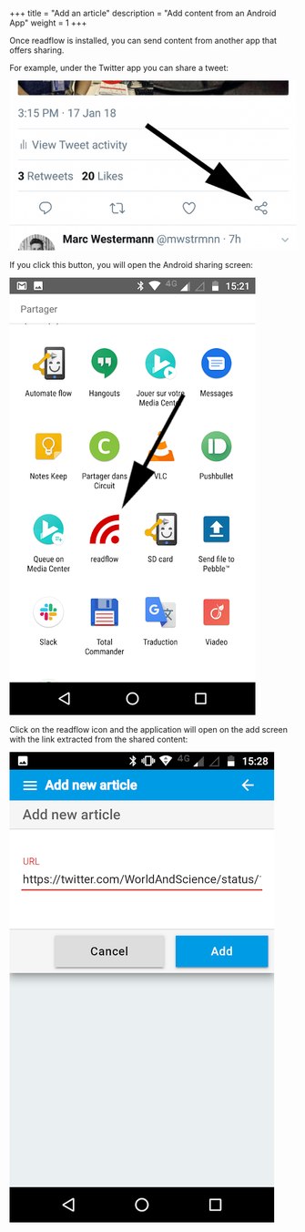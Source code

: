 +++
title = "Add an article"
description = "Add content from an Android App"
weight = 1
+++

Once readflow is installed, you can send content from another app that offers sharing.

For example, under the Twitter app you can share a tweet:

![](images/twitter.png)

If you click this button, you will open the Android sharing screen:

![](images/share-intent.png)

Click on the readflow icon and the application will open on the add screen with the link extracted from the shared content:

![](images/share.png)
